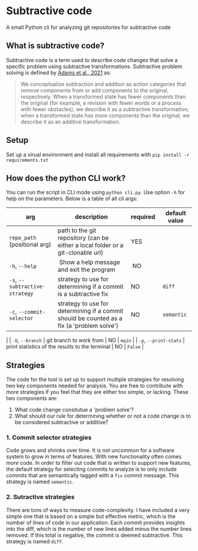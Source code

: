 # Subtractive code
A small Python cli for analyzing git repositories for subtractive code

## What is subtractive code?
Subtractive code is a term used to describe code changes that solve a specific problem using subtractive transformations.
Subtractive problem solving is defined by [Adams et al., 2021](https://www.nature.com/articles/s41586-021-03380-y) as:
> We conceptualize subtraction and addition as action categories that remove components from or add components to the original, respectively. When a transformed state has fewer components than the original (for example, a revision with fewer words or a process with fewer obstacles), we describe it as a subtractive transformation; when a transformed state has more components than the original, we describe it as an additive transformation.


## Setup
Set up a virual environment and install all requirements with `pip install -r requirements.txt`

## How does the python CLI work?
You can run the script in CLI mode using `python cli.py`. Use option `-h` for help on the parameters. Below is a table of all cli args:

| arg | description | required | default value |
|---|---|---|---|
|`repo_path` (positional arg) | path to the git repository (can be either a local folder or a git-clonable url) | YES | |
| `-h`, `--help` | Show a help message and exit the program | NO | |
| `-s`, `--subtractive-strategy` | strategy to use for determining if a commit is a subtractive fix | NO | `diff` |
| `-c`, `--commit-selector` | strategy to use for determining if a commit should be counted as a fix (a 'problem solve') | NO | `semantic` |
|
| `-b`, `--branch` | git branch to work from | NO | `main` |
| `-p`, `--print-stats` | print statistics of the results to the terminal | NO | `False` | 

## Strategies
The code for the tool is set up to support multiple strategies for resolving two key components needed for analysis. You are free to contribute with more strategies if you feel that they are either too simple, or lacking. 
These two components are:
1. What code change consitutue a 'problem solve'?
2. What should our rule for determining whether or not a code change is to be considered subtractive or additive?


### 1. Commit selector strategies
Code grows and shrinks over time. It is not uncommon for a software system to grow in terms of features. With new functionality often comes _more_ code. In order to filter out code that is written to support new features, the default strategy for selecting commits to analyze is to only include commits that are semantically tagged with a `fix` commit message. This strategy is named `semantic`.

### 2. Sutractive strategies
There are tons of ways to measure code-complexity. I have included a very simple one that is based on a simple but effective metric, which is the number of lines of code in our application. Each commit provides insights into the diff, which is the number of new lines added minus the number lines removed. If this total is negative, the commit is deemed subtractive. This strategy is named `diff`.